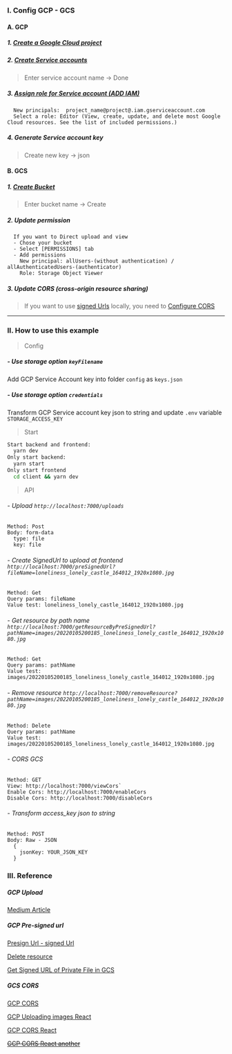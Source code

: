 ### I. Config GCP - GCS
#### A. GCP
##### 1. [Create a Google Cloud project](https://cloud.google.com/apigee/docs/hybrid/v1.6/precog-gcpproject)
##### 2. [Create Service accounts](https://console.cloud.google.com/iam-admin/serviceaccounts)
> Enter service account name -> Done

##### 3. [Assign role for Service account (ADD IAM)](https://console.cloud.google.com/iam-admin/iam)
```
  New principals:  project_name@project@.iam.gserviceaccount.com
  Select a role: Editor (View, create, update, and delete most Google Cloud resources. See the list of included permissions.)
```
##### 4. Generate Service account key
> Create new key -> json

#### B. GCS
##### 1. [Create Bucket](https://cloud.google.com/storage/docs/creating-buckets)
> Enter bucket name -> Create
##### 2. Update permission
```
  If you want to Direct upload and view
  - Chose your bucket
  - Select [PERMISSIONS] tab
  - Add permissions
    New principal: allUsers-(without authentication) / allAuthenticatedUsers-(authenticator)
    Role: Storage Object Viewer
```
##### 3. Update CORS (cross-origin resource sharing)
> If you want to use [signed Urls](https://cloud.google.com/storage/docs/access-control/signed-urls) locally, you need to [Configure CORS](https://cloud.google.com/storage/docs/configuring-cors#gsutil)

---
### II. How to use this example

>Config
##### - Use storage option ``keyFilename``
Add GCP Service Account key into folder ``config`` as ``keys.json``
##### - Use storage option ``credentials``
Transform GCP Service account key json to string and update ``.env`` variable ``STORAGE_ACCESS_KEY`` 

>Start
```bash
Start backend and frontend: 
  yarn dev
Only start backend:
  yarn start
Only start frontend
  cd client && yarn dev
```

>API
###### - Upload ``http://localhost:7000/uploads`` 
```
Method: Post
Body: form-data
  type: file
  key: file
```

###### - Create SignedUrl to upload at frontend ``http://localhost:7000/preSignedUrl?fileName=loneliness_lonely_castle_164012_1920x1080.jpg``
```
Method: Get
Query params: fileName
Value test: loneliness_lonely_castle_164012_1920x1080.jpg
```

###### - Get resource by path name ``http://localhost:7000/getResourceByPreSignedUrl?pathName=images/20220105200185_loneliness_lonely_castle_164012_1920x1080.jpg``
```
Method: Get
Query params: pathName
Value test: images/20220105200185_loneliness_lonely_castle_164012_1920x1080.jpg
```

###### - Remove resource ``http://localhost:7000/removeResource?pathName=images/20220105200185_loneliness_lonely_castle_164012_1920x1080.jpg``
```
Method: Delete
Query params: pathName
Value test: images/20220105200185_loneliness_lonely_castle_164012_1920x1080.jpg
```

###### - CORS GCS

```
Method: GET
View: http://localhost:7000/viewCors`
Enable Cors: http://localhost:7000/enableCors
Disable Cors: http://localhost:7000/disableCors

```

###### - Transform access_key json to string
```
Method: POST
Body: Raw - JSON
  {
    jsonKey: YOUR_JSON_KEY
  }
```

### III. Reference

##### GCP Upload

[Medium Article](https://medium.com/@olamilekan001/image-upload-with-google-cloud-storage-and-node-js-a1cf9baa1876)

##### GCP Pre-signed url

[Presign Url - signed Url](https://cloud.google.com/storage/docs/access-control/signing-urls-with-helpers#code-samples)

[Delete resource](https://cloud.google.com/storage/docs/samples/storage-delete-file)

[Get Signed URL of Private File in GCS](https://www.woolha.com/tutorials/node-js-get-signed-url-of-private-file-in-google-cloud-storage)

##### GCS CORS

[GCP CORS](https://cloud.google.com/storage/docs/configuring-cors#storage_cors_configuration-nodejs)

[GCP Uploading images React](https://ryanbethel.org/uploading-user-images-to-google-cloud-storage)

[GCP CORS React](https://stackoverflow.com/questions/62353634/cors-policy-with-google-storage-allows-from-my-origin-but-no-access-control-al)

~~[GCP CORS React another](https://www.youtube.com/watch?v=hxyp_LkKDdk)~~
